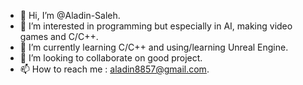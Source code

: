 - 👋 Hi, I’m @Aladin-Saleh.
- 👀 I’m interested in programming but especially in AI, making video games and C/C++.
- 🌱 I’m currently learning C/C++ and using/learning Unreal Engine.
- 💞️ I’m looking to collaborate on good project.
- 📫 How to reach me : aladin8857@gmail.com.

<!---
Aladin-Saleh/Aladin-Saleh is a ✨ special ✨ repository because its `README.md` (this file) appears on your GitHub profile.
You can click the Preview link to take a look at your changes.
--->
